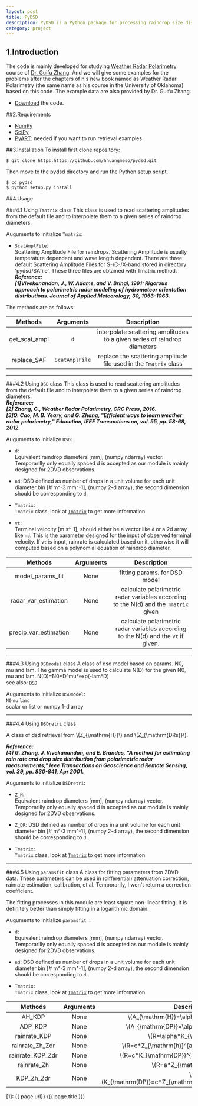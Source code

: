 ```yaml
---
layout: post
title: PyDSD
description: PyDSD is a Python package for processing raindrop size distribution data.
category: project
---
```


## 1.Introduction
The code is mainly developed for studying [Weather Radar Polarimetry](http://weather.ou.edu/~guzhang/page/Book.html) course of [Dr. Guifu Zhang](http://weather.ou.edu/~guzhang/page/Home.html).
And we will give some examples for the problems after the chapters of his new book named as Weather Radar Polarimetry 
(the same name as his course in the University of Oklahoma) based on this code.
The example data are also provided by Dr. Guifu Zhang.
  * [Download](https://github.com/hhuangmeso/pydsd/archive/master.zip) the code.


##2.Requirements
* [NumPy](http://numpy.org/)  
* [SciPy](http://scipy.org/)
* [PyART](https://github.com/ARM-DOE/pyart): needed if you want to run retrieval examples

##3.Installation
To install first clone repository:

    $ git clone https:https://github.com/hhuangmeso/pydsd.git

Then move to the pydsd directory and run the Python setup script.

    $ cd pydsd
    $ python setup.py install

##4.Usage

###4.1 Using `Tmatrix` class
This class is used to read scattering amplitudes from the default file and to interpolate them to a given series of raindrop diameters.  

Auguments to initialize `Tmatrix`:

* `ScatAmplFile`:  
Scattering Amplitude File for raindrops. Scattering Amplitude is usually temperature dependent and wave length dependent. There are three default Scattering Amplitude Files for S-/C-/X-band stored in directory 'pydsd/SAfile'. These three files are obtained with Tmatrix method.  
***Reference:  
[1]Vivekanandan, J., W. Adams, and V. Bringi, 1991: Rigorous approach to polarimetric radar modeling of hydrometeor orientation distributions. Journal of Applied Meteorology, 30, 1053-1063.***

The methods are as follows:

Methods  | Arguments |Description
:-------------: | :-------------:|:-------------:
get\_scat\_ampl  |`d`| interpolate scattering amplitudes to a given series of raindrop diameters
replace\_SAF| `ScatAmplFile` | replace the scattering amplitude file used in the `Tmatrix` class
---

###4.2 Using `DSD` class
This class is used to read scattering amplitudes from the default file and to interpolate them to a given series of raindrop diameters.  
***Reference:  
[2] Zhang, G., Weather Radar Polarimetry, CRC Press, 2016.  
[3]Q. Cao, M. B. Yeary, and G. Zhang, "Efficient ways to learn weather radar polarimetry," Education, IEEE Transactions on, vol. 55, pp. 58-68, 2012.***
 
Auguments to initialize `DSD`:  

* `d`:  
Equivalent raindrop diameters [mm],  (numpy ndarray) vector. Temporarilly only equally spaced d is accepted as our module is mainly designed for 2DVD observations.

* `nd`:
DSD defined as number of drops in a unit volume for each unit diameter bin [# m^-3 mm^-1], (numpy  2-d array), the second dimension should be corresponding to `d`.

* `Tmatrix`:  
`Tmatrix` class, look at [`Tmatrix`](#4.1Tmatrix) to get more information.

* `vt`:  
Terminal velocity [m s^-1], should either be a vector like `d` or a 2d array like `nd`. This is the parameter designed for the input of observed terminal velocity. If `vt` is input, rainrate is calculated based on it, otherwise it will computed based on a polynomial equation of raindrop diameter.

Methods  | Arguments |Description
:-------------: | :-------------:|:-------------:
model\_params\_fit  |None| fitting params. for DSD model
radar\_var\_estimation  |None| calculate polarimetric radar variables according to the N(d) and the `Tmatrix` given
precip\_var\_estimation	|None| calculate polarimetric radar variables according to the N(d) and the `vt` if given.

---

###4.3 Using `DSDmodel` class
A class of dsd model based on params. N0, mu and lam. The gamma model is used to calculate N(D) for the given N0, mu and lam. N(D)=N0\*D\^mu\*exp(-lam\*D)  
see also: [`DSD`](#4.2DSD)

Auguments to initialize `DSDmodel`:  
`N0` `mu` `lam`:  
scalar or list or numpy 1-d array

---

###4.4 Using `DSDretri` class

A class of dsd retrieval from \\(Z_{\mathrm{H}}\\) and \\(Z_{\mathrm{DRs}}\\).
  
***Reference:  
[4] G. Zhang, J. Vivekanandan, and E. Brandes, "A method for estimating rain rate and drop size distribution from polarimetric radar measurements," Ieee Transactions on Geoscience and Remote Sensing, vol. 39, pp. 830-841, Apr 2001.***

Auguments to initialize `DSDretri`:

* `Z_H`:  
Equivalent raindrop diameters [mm],  (numpy ndarray) vector. Temporarilly only equally spaced d is accepted as our module is mainly designed for 2DVD observations.

* `Z_DR`:
DSD defined as number of drops in a unit volume for each unit diameter bin [# m^-3 mm^-1], (numpy  2-d array), the second dimension should be corresponding to `d`.

* `Tmatrix`:  
`Tmatrix` class, look at [`Tmatrix`](#4.1Tmatrix) to get more information.

---

###4.5 Using `paramsfit` class
A class for fitting parameters from 2DVD data.
These parameters can be used in (differential) attenuation correction, rainrate estimation, calibration, et al. Temporarily, I won't return a correction coefficient.

The fitting processes in this module are least square non-linear fitting. It is definitely better than simply fitting in a logarithmic domain.

Auguments to initialize `paramsfit `:

* `d`:  
Equivalent raindrop diameters [mm],  (numpy ndarray) vector. Temporarilly only equally spaced d is accepted as our module is mainly designed for 2DVD observations.

* `nd`:
DSD defined as number of drops in a unit volume for each unit diameter bin [# m^-3 mm^-1], (numpy  2-d array), the second dimension should be corresponding to `d`.

* `Tmatrix`:  
`Tmatrix` class, look at [`Tmatrix`](#4.1Tmatrix) to get more information.

Methods  | Arguments |Description
:-------------: | :-------------:|:-------------:
    AH\_KDP|None| \\(A_{\mathrm{H}}=\alpha*K_{\mathrm{DP}}\\)
    ADP\_KDP|None| \\(A_{\mathrm{DP}}=\alpha*K_{\mathrm{DP}}\\)
    rainrate\_KDP|None| \\(R=\alpha*K_{\mathrm{DP}}\\)
    rainrate\_Zh\_Zdr|None| \\(R=c*Z_{\mathrm{h}}^{a}*Z_{\mathrm{dr}}^{b}\\)
    rainrate\_KDP\_Zdr|None| \\(R=c*K_{\mathrm{DP}}^{a}*Z_{\mathrm{dr}}^{b}\\)
    rainrate\_Zh|None| \\(R=a*Z_{\mathrm{h}}^{b}\\)
    KDP\_Zh\_Zdr|None| \\(K_{\mathrm{DP}}=c*Z_{\mathrm{h}}^{a}*Z_{\mathrm{dr}}^{b}\\)


[1]:    {{ page.url}}  ({{ page.title }})
